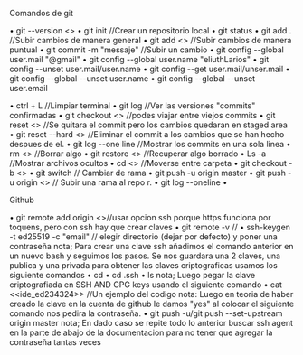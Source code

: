 Comandos de git

• git --version  <<Ver la version de git>>
• git init //Crear un repositorio local
• git status
• git add  .  //Subir cambios de manera general
• git add <<specific file>> //Subir cambios de manera puntual
• git commit -m "messaje" //Subir un cambio
• git config --global user.mail "@gmail" 
• git config --global user.name "eliuthLarios"
• git config --unset user.mail/user.name
• git config --get user.mail/unser.mail
• git config --global --unset user.name
• git config --global --unset user.email

• ctrl + L  //Limpiar terminal
•  git log //Ver las versiones "commits" confirmadas
•  git checkout <<Iniciales del Hash>> //podes viajar entre viejos commits
• git reset <<Iniciales del hash>>  //Se quitara el commit pero los cambios quedaran en staged area    
• git reset --hard  <<Hash>>  //Eliminar el commit a los cambios que se han hecho despues de el.
• git log --one line  //Mostrar los commits en una sola linea
• rm <<nombre>> //Borrar algo
• git restore <<nombre>> //Recuperar algo borrado
• Ls -a  //Mostrar archivos ocultos
• cd  <<nombre>>  //Moverse entre carpeta
• git checkout -b  <<nombre de rama>> 
• git switch // Cambiar de rama
• git push -u origin master
• git push -u origin <<nombre de la rama>> // Subir una rama al repo r.
• git log --oneline
• 

Github

• git remote add origin <<enlace>>//usar opcion ssh porque https funciona por toquens, pero con ssh hay que crear claves
• git remote -v //
• ssh-keygen -t ed25519 -c "email" // elegir directorio (dejar por defecto) y poner una contraseña
nota; Para crear una clave ssh añadimos el comando anterior  en un nuevo bash y seguimos los pasos. Se nos guardara una  2 claves, una publica y una privada para obtener  las claves criptograficas usamos los siguiente comandos
• cd
• cd .ssh
• ls
nota; Luego pegar la clave criptografiada  en SSH AND GPG keys usando el siguiente comando
• cat <<ide_ed234324>>  //Un ejemplo del codigo
nota: Luego en teoria  de haber creado la clave en la cuenta de github le damos "yes"  al colocar el siguiente comando nos pedira la contraseña.
• git push -u/git push --set-upstream origin master
nota; En dado caso se repite todo lo anterior buscar ssh agent en la parte de abajo de la documentacion para no tener que agregar la contraseña tantas veces
